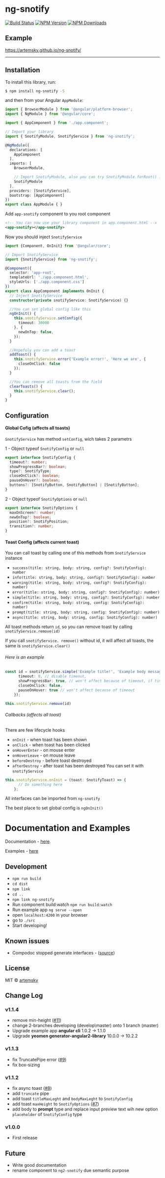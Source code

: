 # ng-snotify

[![Build Status](https://travis-ci.org/artemsky/ng-snotify.svg?branch=master)](https://travis-ci.org/artemsky/ng-snotify)
[![NPM Version](https://img.shields.io/npm/v/ng-snotify.svg)](https://www.npmjs.com/package/ng-snotify)
[![NPM Downloads](https://img.shields.io/npm/dt/ng-snotify.svg)](https://www.npmjs.com/package/ng-snotify)


## Example
https://artemsky.github.io/ng-snotify/


_______

## Installation

To install this library, run:

```bash
$ npm install ng-snotify -S
```

and then from your Angular `AppModule`:

```typescript
import { BrowserModule } from '@angular/platform-browser';
import { NgModule } from '@angular/core';

import { AppComponent } from './app.component';

// Import your library
import { SnotifyModule, SnotifyService } from 'ng-snotify';

@NgModule({
  declarations: [
    AppComponent
  ],
  imports: [
    BrowserModule,

    // Import SnotifyModule, also you can try SnotifyModule.forRoot() if you have build errors
    SnotifyModule
  ],
  providers: [SnotifyService],
  bootstrap: [AppComponent]
})
export class AppModule { }
```

Add `app-snotify` component to you root component

```xml
<!-- You can now use your library component in app.component.html -->
<app-snotify></app-snotify>
```

Now you should inject `SnotifyService`

```typescript
import {Component, OnInit} from '@angular/core';

// Import SnotifyService
import {SnotifyService} from 'ng-snotify';

@Component({
  selector: 'app-root',
  templateUrl: './app.component.html',
  styleUrls: ['./app.component.css']
})
export class AppComponent implements OnInit {
  // Inject SnotifyService
  constructor(private snotifyService: SnotifyService) {}

  //You can set global config like this
  ngOnInit() {
    this.snotifyService.setConfig({
      timeout: 30000
    }, {
      newOnTop: false,
    });
  }

  //Hopefuly you can add a toast 
  addToast() {
    this.snotifyService.error('Example error!', 'Here we are', {
      closeOnClick: false
    });
  }

  //You can remove all toasts from the field
  clearToasts() {
    this.snotifyService.clear();
  }
}

```

## Configuration

#### Global Cofig (affects all toasts)

`SnotifyService` has method `setConfig`, wich takes 2 parametrs

1 - Object typeof `SnotifyConfig` or `null`

```typescript
export interface SnotifyConfig {
  timeout?: number;
  showProgressBar?: boolean;
  type?: SnotifyType;
  closeOnClick?: boolean;
  pauseOnHover?: boolean;
  buttons?: [SnotifyButton, SnotifyButton] | [SnotifyButton];
}
```

2 - Object typeof `SnotifyOptions` or `null`

```typescript
export interface SnotifyOptions {
  maxOnScreen?: number;
  newOnTop?: boolean;
  position?: SnotifyPosition;
  transition?: number;
}
```

#### Toast Config (affects current toast)

You can call toast by calling one of this methods from `SnotifyService` instance
* `success(title: string, body: string, config?: SnotifyConfig): number`
* `info(title: string, body: string, config?: SnotifyConfig): number`
* `warning(title: string, body: string, config?: SnotifyConfig): number)`
* `error(title: string, body: string, config?: SnotifyConfig): number)`
* `simple(title: string, body: string, config?: SnotifyConfig): number `
* `confirm(title: string, body: string, config: SnotifyConfig): number)`
* `prompt(title: string, body: string, config: SnotifyConfig): number)`
* `async(title: string, body: string, config: SnotifyConfig): number)`

All toast methods return `id`, so you can remove toast by calling `snotifyService.remove(id)`

If you call `snotifyService. remove()` without id, it will affect all toasts, the same is `snotifyService.clear()`

###### Here is an example
```typescript
const id = snotifyService.simple('Example title!', 'Example body message', {
      timeout: 0, // disable timeout,
      showProgressBar: true, // won't affect because of timeout, if timeout set to 0. Progress Bar cannot exist anymore
      closeOnClick: false,
      pauseOnHover: true // won't affect because of timeout
    });

this.snotifyService.remove(id)
```

###### Callbacks (affects all toast)
There are few lifecycle hooks
 - `onInit` - when toast has been shown
 - `onClick` - when toast has been clicked
 - `onHoverEnter` - on mouse enter
 - `onHoverLeave` - on mouse leave
 - `beforeDestroy` - before toast destroyed
 - `afterDestroy` - after toast has been destroyed
You can set it with `snotifyService`
```typescript
this.snotifyService.onInit = (toast: SnotifyToast) => {
      // Do something here
    };
```
All interfaces can be imported from `ng-snotify`

The best place to set global config is `ngOnInit()`

# Documentation and Examples

Documentation - [here](https://artemsky.github.io/ng-snotify/documentation/injectables/SnotifyService.html).

Examples - [here](https://github.com/artemsky/ng-snotify/blob/develop/src/app/app.component.ts)

## Development

- `npm run build`
- `cd dist`
- `npm link`
- `cd ..`
- `npm link ng-snotify`
- Run component build:watch `npm run build:watch`
- Run example app `ng serve --open`
- open `localhost:4200` in your browser
- go to `./src`
- Start developing!

## Known issues

- Compodoc stopped generate interfaces - ([source](https://github.com/jvandemo/generator-angular2-library/issues/112))

## License

MIT © [artemsky](mailto:mr.artemsky@gmail.com)

## Change Log

### v1.1.4

- remove min-height ([#11](https://github.com/artemsky/ng-snotify/issues/11))
- change 2-branches developing (develop\master) onto 1 branch (master)
- Upgrade example app **angular cli** 1.0.2 -> 1.1.0
- Upgrade **yeomen generator-angular2-library** 10.0.0 -> 10.2.2

### v1.1.3

- fix TruncatePipe error ([#9](https://github.com/artemsky/ng-snotify/issues/9))
- fix box-sizing

### v1.1.2

- fix async toast ([#8](https://github.com/artemsky/ng-snotify/issues/8))
- add `truncate` pipe
- add toast `titleMaxLeght` and `bodyMaxLeght` to `SnotifyConfig`
- add toast `maxHeight` to `SnotifyOptions` ([#7](https://github.com/artemsky/ng-snotify/issues/7))
- add body to **prompt** type and replace input preview text wih new option `placeholder` of `SnotifyConfig` type

### v1.0.0

- First release

## Future

- Write good documentation
- rename component to `ng2-snotify` due semantic purpose 
